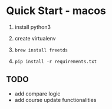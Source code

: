 # Quick Start - macos

1. install python3

2. create virtualenv

3. `brew install freetds`

4. `pip install -r requirements.txt`


## TODO
- add compare logic
- add course update functionalities
